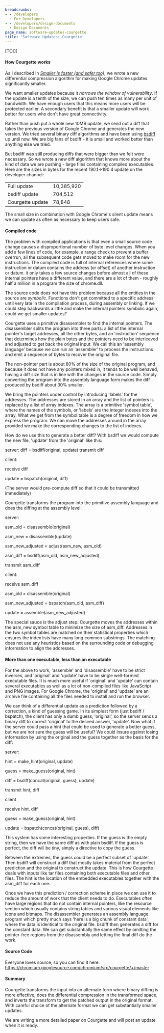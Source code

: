 ```yaml
---
breadcrumbs:
- - /developers
  - For Developers
- - /developers/design-documents
  - Design Documents
page_name: software-updates-courgette
title: 'Software Updates: Courgette'
---
```


[TOC]

#### How Courgette works

As I described in *[Smaller is faster (and safer
too)](http://blog.chromium.org/2009/07/smaller-is-faster-and-safer-too.html)*,
we wrote a new differential compression algorithm for making Google Chrome
updates significantly smaller.

We want smaller updates because it *narrows the window of vulnerability*. If the
update is a tenth of the size, we can push ten times as many per unit of
bandwidth. We have enough users that this means more users will be protected
earlier. A secondary benefit is that a smaller update will work better for users
who don't have great connectivity.

Rather than push put a whole new 10MB update, we send out a diff that takes the
previous version of Google Chrome and generates the new version. We tried
several binary diff algorithms and have been using
[bsdiff](http://www.daemonology.net/bsdiff/) up until now. We are big fans of
bsdiff - it is small and worked better than anything else we tried.

But bsdiff was still producing diffs that were bigger than we felt were
necessary. So we wrote a new diff algorithm that knows more about the kind of
data we are pushing - large files containing compiled executables. Here are the
sizes in bytes for the recent 190.1-&gt;190.4 update on the developer channel:

<table>
<tr>
<td>Full update</td>
<td>10,385,920</td>
</tr>
<tr>
<td>bsdiff update</td>
<td> 704,512</td>
</tr>
<tr>
<td>Courgette update</td>
<td> 78,848</td>
</tr>
</table>

The small size in combination with Google Chrome's silent update means we can
update as often as necessary to keep users safe.

#### Compiled code

The problem with compiled applications is that even a small source code change
causes a disproportional number of byte level changes. When you add a few lines
of code, for example, a range check to prevent a buffer overrun, all the
subsequent code gets moved to make room for the new instructions. The compiled
code is full of internal references where some instruction or datum contains the
address (or offset) of another instruction or datum. It only takes a few source
changes before almost all of these internal pointers have a different value, and
there are a lot of them - roughly half a million in a program the size of
chrome.dll.

The source code does not have this problem because all the entities in the
source are *symbolic*. Functions don't get committed to a specific address until
very late in the compilation process, during assembly or linking. If we could
step backwards a little and make the internal pointers symbolic again, could we
get smaller updates?

Courgette uses a primitive disassembler to find the internal pointers. The
disassembler splits the program into three parts: a list of the internal
pointer's target addresses, all the other bytes, and an 'instruction' sequence
that determines how the plain bytes and the pointers need to be interleaved and
adjusted to get back the original input. We call this an 'assembly language'
because we can run an 'assembler' to process the instructions and emit a
sequence of bytes to recover the original file.

The non-pointer part is about 80% of the size of the original program, and
because it does not have any pointers mixed in, it tends to be well behaved,
having a diff size that is in line with the changes in the source code. Simply
converting the program into the assembly language form makes the diff produced
by bsdiff about 30% smaller.

We bring the pointers under control by introducing 'labels' for the addresses.
The addresses are stored in an array and the list of pointers is replaced by a
list of array indexes. The array is a primitive 'symbol table', where the names
of the symbols, or 'labels' are the integer indexes into the array. What we get
from the symbol table is a degree of freedom in how we express the program. We
can move the addresses around in the array provided we make the corresponding
changes to the list of indexes.

How do we use this to generate a better diff? With bsdiff we would compute the
new file, 'update' from the 'original' like this:

server:
diff = bsdiff(original, update)
transmit diff

client:

receive diff

update = bspatch(original, diff)

(The server would pre-compute diff so that it could be transmitted immediately)

Courgette transforms the program into the primitive assembly language and does
the diffing at the assembly level:

server:

asm_old = disassemble(original)

asm_new = disassemble(update)

asm_new_adjusted = adjust(asm_new, asm_old)

asm_diff = bsdiff(asm_old, asm_new_adjusted)

transmit asm_diff

client:

receive asm_diff

asm_old = disassemble(original)

asm_new_adjusted = bspatch(asm_old, asm_diff)

update = assemble(asm_new_adjusted)

The special sauce is the adjust step. Courgette moves the addresses within the
asm_new symbol table to minimize the size of asm_diff. Addresses in the two
symbol tables are matched on their statistical properties which ensures the
index lists have many long common substrings. The matching does not use any
heuristics based on the surrounding code or debugging information to align the
addresses.

#### More than one executable, less than an executable

For the above to work, 'assemble' and 'disassemble' have to be strict inverses,
and 'original' and 'update' have to be single well-formed executable files. It
is much more useful if 'original' and 'update' can contain several executables
as well as a lot of non-compiled files like JavaScript and PNG images. For
Google Chrome, the 'original' and 'update' are an archive file containing all
the files needed to install and run the browser.

We can think of a differential update as a prediction followed by a correction,
a kind of guessing game. In its simplest form (just bsdiff / bspatch), the
client has only a dumb guess, 'original', so the server sends a binary diff to
correct 'original' to the desired answer, 'update'. Now what if the server could
pass a hint that could be used to generate a better guess, but we are not sure
the guess will be useful? We could insure against losing information by using
the original and the guess together as the basis for the diff:

server:

hint = make_hint(original, update)

guess = make_guess(original, hint)

diff = bsdiff(concat(original, guess), update)

transmit hint, diff

client

receive hint, diff

guess = make_guess(original, hint)

update = bspatch(concat(original, guess), diff)

This system has some interesting properties. If the guess is the empty string,
then we have the same diff as with plain bsdiff. If the guess is perfect, the
diff will be tiny, simply a directive to copy the guess.

Between the extremes, the guess could be a perfect subset of 'update'. Then
bsdiff will construct a diff that mostly takes material from the perfect
prediction and the original to construct the update. This is how Courgette deals
with inputs like tar files containing both executable files and other files. The
hint is the location of the embedded executables together with the asm_diff for
each one.

Once we have this prediction / correction scheme in place we can use it to
reduce the amount of work that the client needs to do. Executables often have
large regions that do not contain internal pointers, like the resource section
which usually contains string tables and various visual elements like icons and
bitmaps. The disassembler generates an assembly language program which pretty
much says 'here is a big chunk of constant data', where the data is identical to
the original file. bsdiff then generates a diff for the constant data. We can
get substantially the same effect by omitting the pointer-free regions from the
disassembly and letting the final diff do the work.

#### Source Code

Everyone loves source, so you can find it here:
<https://chromium.googlesource.com/chromium/src/courgette/+/master>

#### Summary

Courgette transforms the input into an alternate form where binary diffing is
more effective, does the differential compression in the transformed space, and
inverts the transform to get the patched output in the original format. With
careful choice of the alternate format we can get substantially smaller updates.

We are writing a more detailed paper on Courgette and will post an update when
it is ready.